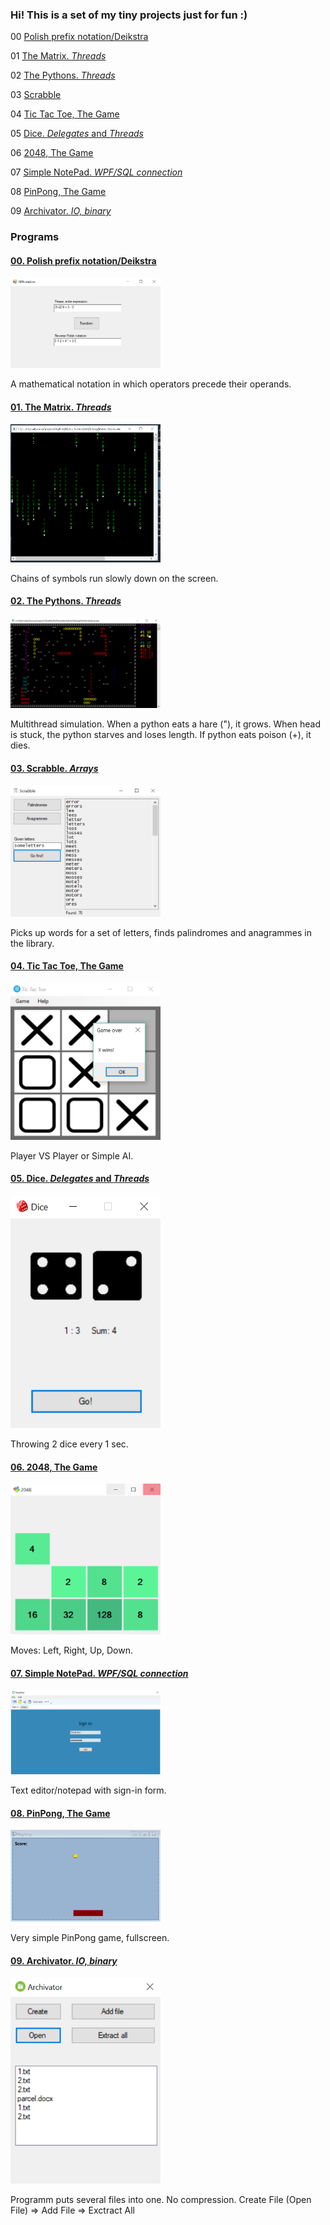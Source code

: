 ### Hi! This is a set of my tiny projects just for fun :)
00 [Polish prefix notation/Deikstra](#00)

01 [The Matrix. *Threads*](#01)

02 [The Pythons. *Threads*](#02)

03 [Scrabble](#03)

04 [Tic Tac Toe, The Game](#04)

05 [Dice. *Delegates* and *Threads*](#05)

06 [2048, The Game](#06)

07 [Simple NotePad. *WPF/SQL connection*](#07)

08 [PinPong, The Game](#08)

09 [Archivator. *IO, binary*](#09)


### Programs

#### <a href='#00' id='00' class='anchor' aria-hidden='true'>00. Polish prefix notation/Deikstra</a>

<img src="/Screenshots/00.PNG?raw=true" width="240"/>

A mathematical notation in which operators precede their operands.


#### <a href='#01' id='01' class='anchor' aria-hidden='true'>01. The Matrix. *Threads*</a>

<img src="/Screenshots/01.PNG?raw=true" width="240"/>

Chains of symbols run slowly down on the screen.


#### <a href='#02' id='02' class='anchor' aria-hidden='true'>02. The Pythons. *Threads*</a>

<img src="/Screenshots/02.PNG?raw=true" width="240"/>

Multithread simulation. When a python eats a hare ("), it grows. 
When head is stuck, the python starves and loses length. If python eats poison (+), it dies.


#### <a href='#03' id='03' class='anchor' aria-hidden='true'>03. Scrabble. *Arrays*</a>

<img src="/Screenshots/03.PNG?raw=true" width="240"/>

Picks up words for a set of letters, finds palindromes and anagrammes in the library.


#### <a href='#04' id='04' class='anchor' aria-hidden='true'>04. Tic Tac Toe, The Game</a>

<img src="/Screenshots/04.PNG?raw=true" width="240"/>

Player VS Player or Simple AI.


#### <a href='#05' id='05' class='anchor' aria-hidden='true'>05. Dice. *Delegates* and *Threads*</a>

<img src="/Screenshots/05.PNG?raw=true" width="240"/>

Throwing 2 dice every 1 sec.


#### <a href='#06' id='06' class='anchor' aria-hidden='true'>06. 2048, The Game</a>

<img src="/Screenshots/06.PNG?raw=true" width="240"/>

Moves: Left, Right, Up, Down.


#### <a href='#07' id='07' class='anchor' aria-hidden='true'>07. Simple NotePad. *WPF/SQL connection*</a>

<img src="/Screenshots/07.PNG?raw=true" width="240"/>

Text editor/notepad with sign-in form.


#### <a href='#08' id='08' class='anchor' aria-hidden='true'>08. PinPong, The Game</a>

<img src="/Screenshots/08.PNG?raw=true" width="240"/>

Very simple PinPong game, fullscreen.


#### <a href='#09' id='09' class='anchor' aria-hidden='true'>09. Archivator. *IO, binary*</a>

<img src="/Screenshots/09.PNG?raw=true" width="240"/>

Programm puts several files into one. No compression.
Create File (Open File) => Add File => Exctract All

